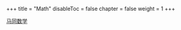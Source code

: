 +++
title = "Math"
disableToc = false
chapter = false
weight = 1
+++

[马同数学](https://www.matongxue.com/)
